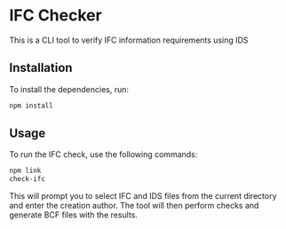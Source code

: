 # IFC Checker

This is a CLI tool to verify IFC information requirements using IDS

## Installation

To install the dependencies, run:

```sh
npm install
```

## Usage

To run the IFC check, use the following commands:

```sh
npm link
check-ifc
```

This will prompt you to select IFC and IDS files from the current directory and enter the creation author. The tool will then perform checks and generate BCF files with the results.
